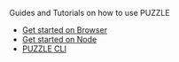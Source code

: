 Guides and Tutorials on how to use PUZZLE

* [Get started on Browser](/guides/browser.md)
* [Get started on Node](/guides/node.md)
* [PUZZLE CLI](/guides/cli.md)